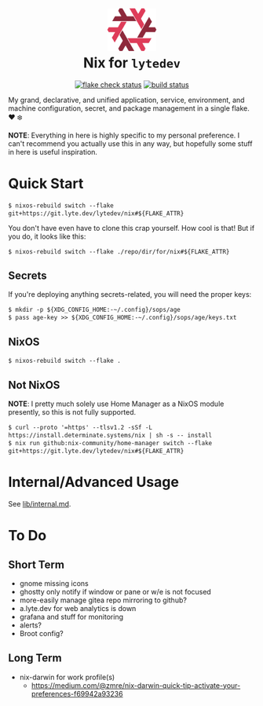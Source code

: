 <div align="center">

<h1>
<img width="100" src="lib/images/Nix_snowflake_lytedev.svg" /> <br>
Nix for <code>lytedev</code>
</h1>

[![flake check status](https://git.lyte.dev/lytedev/nix/badges/workflows/nix-flake-check.yaml/badge.svg)](https://git.lyte.dev/lytedev/nix/actions?workflow=nix-flake-check.yaml)
[![build status](https://git.lyte.dev/lytedev/nix/badges/workflows/nix-build.yaml/badge.svg)](https://git.lyte.dev/lytedev/nix/actions?workflow=nix-build.yaml)

</div>

My grand, declarative, and unified application, service, environment, and
machine configuration, secret, and package management in a single flake. ❤️ ❄️

**NOTE**: Everything in here is highly specific to my personal preference. I
can't recommend you actually use this in any way, but hopefully some stuff in
here is useful inspiration.

# Quick Start

```shell_session
$ nixos-rebuild switch --flake git+https://git.lyte.dev/lytedev/nix#${FLAKE_ATTR}
```

You don't have even have to clone this crap yourself. How cool is that! But if you do, it looks like this:

```shell_session
$ nixos-rebuild switch --flake ./repo/dir/for/nix#${FLAKE_ATTR}
```

## Secrets

If you're deploying anything secrets-related, you will need the proper keys:

```shell_session
$ mkdir -p ${XDG_CONFIG_HOME:-~/.config}/sops/age
$ pass age-key >> ${XDG_CONFIG_HOME:-~/.config}/sops/age/keys.txt
```

## NixOS

```shell_session
$ nixos-rebuild switch --flake .
```

## Not NixOS

**NOTE**: I pretty much solely use Home Manager as a NixOS module presently, so
this is not fully supported.

```shell_session
$ curl --proto '=https' --tlsv1.2 -sSf -L https://install.determinate.systems/nix | sh -s -- install
$ nix run github:nix-community/home-manager switch --flake git+https://git.lyte.dev/lytedev/nix#${FLAKE_ATTR}
```

# Internal/Advanced Usage

See [lib/internal.md](./lib/internal.md).

# To Do

## Short Term

- gnome missing icons
- ghostty only notify if window or pane or w/e is not focused
- more-easily manage gitea repo mirroring to github?
- a.lyte.dev for web analytics is down
- grafana and stuff for monitoring
- alerts?
- Broot config?

## Long Term

- nix-darwin for work profile(s)
  - https://medium.com/@zmre/nix-darwin-quick-tip-activate-your-preferences-f69942a93236
